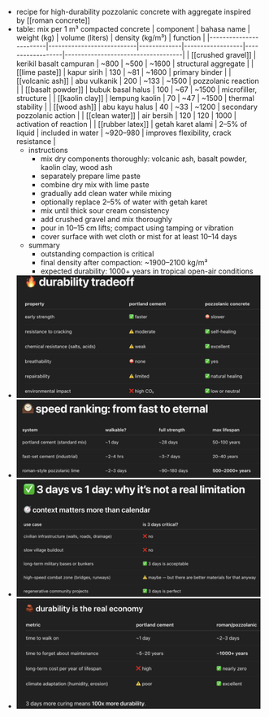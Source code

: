 - recipe for high-durability pozzolanic concrete with aggregate inspired by [[roman concrete]]
- table: mix per 1 m³ compacted concrete
  | component              | bahasa name              | weight (kg) | volume (liters) | density (kg/m³) | function                          |
  |------------------------|---------------------------|-------------|------------------|------------------|------------------------------------|
  | [[crushed gravel]] | kerikil basalt campuran | ~800        | ~500             | ~1600           | structural aggregate                |
  | [[lime paste]]      | kapur sirih               | 130         | ~81              | ~1600           | primary binder                      |
  | [[volcanic ash]]           | abu vulkanik              | 200         | ~133             | ~1500           | pozzolanic reaction                 |
  | [[basalt powder]]   | bubuk basal halus         | 100         | ~67              | ~1500           | microfiller, structure              |
  | [[kaolin clay]]            | lempung kaolin            | 70          | ~47              | ~1500           | thermal stability                   |
  | [[wood ash]]          | abu kayu halus            | 40          | ~33              | ~1200           | secondary pozzolanic action         |
  | [[clean water]]            | air bersih                | 120         | 120              | 1000            | activation of reaction              |
  | [[rubber latex]] | getah karet alami       | 2–5% of liquid | included in water | ~920–980         | improves flexibility, crack resistance |
	- instructions
		- mix dry components thoroughly: volcanic ash, basalt powder, kaolin clay, wood ash
		- separately prepare lime paste
		- combine dry mix with lime paste
		- gradually add clean water while mixing
		- optionally replace 2–5% of water with getah karet
		- mix until thick sour cream consistency
		- add crushed gravel and mix thoroughly
		- pour in 10–15 cm lifts; compact using tamping or vibration
		- cover surface with wet cloth or mist for at least 10–14 days
	- summary
		- outstanding compaction is critical
		- final density after compaction: ~1900–2100 kg/m³
		- expected durability: 1000+ years in tropical open-air conditions
- ![image.png](../assets/image_1748755982376_0.png)
- ![image.png](../assets/image_1748756003428_0.png)
- ![image.png](../assets/image_1748756072913_0.png)
- ![image.png](../assets/image_1748756105177_0.png)
